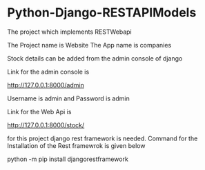 # Python-Django-RESTAPIModels
The project which implements RESTWebapi

The Project name is Website
The App name is companies

Stock details can be added from the admin console of django

Link for the admin console is 

http://127.0.0.1:8000/admin

Username is admin and 
Password is admin

Link for the Web Api is 

http://127.0.0.1:8000/stock/


for this project django rest framework is needed.
 Command for the Installation of the Rest framewrok is given below
 
 python -m pip install djangorestframework
